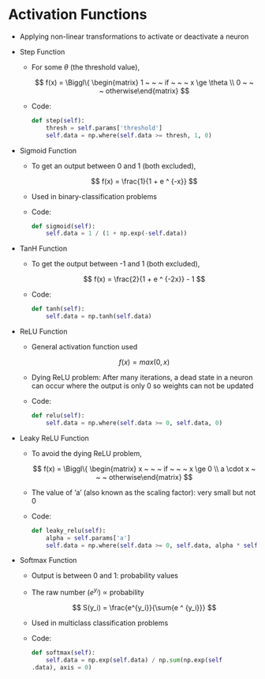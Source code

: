 # Activation Functions

- Applying non-linear transformations to activate or deactivate a neuron
- Step Function
    - For some $\theta$ (the threshold value),
        
        $$
        f(x) = \Biggl\{ \begin{matrix} 1  ~ ~ ~ if ~ ~ ~ x \ge \theta \\ 0 ~ ~ ~ otherwise\end{matrix}
        $$
        
    - Code:
        
        ```python
        def step(self):
            thresh = self.params['threshold']
            self.data = np.where(self.data >= thresh, 1, 0)
        ```
        
- Sigmoid Function
    - To get an output between 0 and 1 (both excluded),
        
        $$
        f(x) = \frac{1}{1 + e ^ {-x}}
        $$
        
    - Used in binary-classification problems
    - Code:
        
        ```python
        def sigmoid(self):
            self.data = 1 / (1 + np.exp(-self.data))
        ```
        
- TanH Function
    - To get the output between -1 and 1 (both excluded),
        
        $$
        f(x) = \frac{2}{1 + e ^ {-2x}} - 1
        $$
        
    - Code:
        
        ```python
        def tanh(self):
            self.data = np.tanh(self.data)
        ```
        
- ReLU Function
    - General activation function used
        
        $$
        f(x) = max(0, x)
        $$
        
    - Dying ReLU problem: After many iterations, a dead state in a neuron can occur where the output is only 0 so weights can not be updated
    - Code:
        
        ```python
        def relu(self):
            self.data = np.where(self.data >= 0, self.data, 0)
        ```
        
- Leaky ReLU Function
    - To avoid the dying ReLU problem,
        
        $$
        f(x) = \Biggl\{ \begin{matrix} x  ~ ~ ~ if ~ ~ ~ x \ge 0 \\ a \cdot x ~ ~ ~ otherwise\end{matrix}
        $$
        
    - The value of ‘a’ (also known as the scaling factor): very small but not 0
    - Code:
        
        ```python
        def leaky_relu(self):
            alpha = self.params['a']
            self.data = np.where(self.data >= 0, self.data, alpha * self.data)
        ```
        
- Softmax Function
    - Output is between 0 and 1: probability values
    - The raw number ($e^{y_{i}}$) $\propto$ probability
        
        $$
        S(y_i) = \frac{e^{y_i}}{\sum{e ^ {y_i}}}
        $$
        
    - Used in multiclass classification problems
    - Code:
        
        ```python
        def softmax(self):
            self.data = np.exp(self.data) / np.sum(np.exp(self
        .data), axis = 0)
        ```